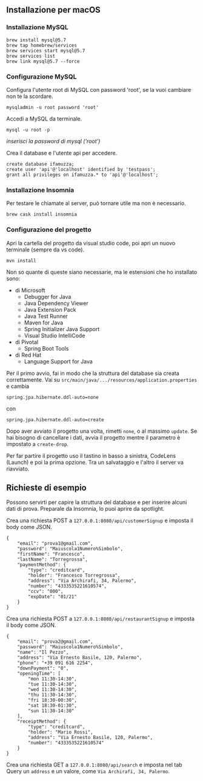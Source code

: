 ## Installazione per macOS



### Installazione MySQL

```
brew install mysql@5.7
brew tap homebrew/services
brew services start mysql@5.7
brew services list
brew link mysql@5.7 --force
```



### Configurazione MySQL

Configura l'utente root di MySQL con password 'root', se la vuoi cambiare non te la scordare.

```
mysqladmin -u root password 'root'
```


Accedi a MySQL da terminale.

```
mysql -u root -p
```
_inserisci la password di mysql ('root')_



Crea il database e l'utente api per accedere.

```
create database ifamuzza;
create user 'api'@'localhost' identified by 'testpass';
grant all privileges on ifamuzza.* to 'api'@'localhost';
```



### Installazione Insomnia

Per testare le chiamate al server, può tornare utile ma non è necessario.

```
brew cask install insomnia
```



### Configurazione del progetto

Apri la cartella del progetto da visual studio code, poi apri un nuovo terminale (sempre da vs code).

```
mvn install
```



Non so quante di queste siano necessarie, ma le estensioni che ho installato sono:

* di Microsoft
  * Debugger for Java
  * Java Dependency Viewer
  * Java Extension Pack
  * Java Test Runner
  * Maven for Java
  * Spring Initializer Java Support
  * Visual Studio IntelliCode
* di Pivotal
  * Spring Boot Tools
* di Red Hat
  * Language Support for Java



Per il primo avvio, fai in modo che la struttura del database sia creata correttamente. Vai su `src/main/java/.../resources/application.properties` e cambia

```
spring.jpa.hibernate.ddl-auto=none
```

con

```
spring.jpa.hibernate.ddl-auto=create
```

Dopo aver avviato il progetto una volta, rimetti `none`, o al massimo `update`.
Se hai bisogno di cancellare i dati, avvia il progetto mentre il parametro è impostato a `create-drop`.

Per far partire il progetto uso il tastino in basso a sinistra, CodeLens (Launch) e poi la prima opzione. Tra un salvataggio e l'altro il server va riavviato.



## Richieste di esempio

Possono servirti per capire la struttura del database e per inserire alcuni dati di prova. Preparale da Insomnia, lo puoi aprire da spotlight.

Crea una richiesta POST a `127.0.0.1:8080/api/customerSignup` e imposta il body come JSON.
```
{
	"email": "prova1@gmail.com",
	"password": "Maiuscola1Numero%Simbolo",
	"firstName": "Francesco",
	"lastName": "Torregrossa",
	"paymentMethod": {
		"type": "creditcard",
		"holder": "Francesco Torregrossa",
		"address": "Via Archirafi, 34, Palermo",
		"number": "4333535221610574",
		"ccv": "000",
		"expDate": "01/21"
	}
}
```

Crea una richiesta POST a `127.0.0.1:8080/api/restaurantSignup` e imposta il body come JSON.

```
{
	"email": "prova2@gmail.com",
	"password": "Maiuscola1Numero%Simbolo",
	"name": "Il Pezzo",
	"address": "Via Ernesto Basile, 120, Palermo",
	"phone": "+39 091 616 2254",
	"downPayment": "0",
	"openingTime": [
		"mon 11:30-14:30",
		"tue 11:30-14:30",
		"wed 11:30-14:30",
		"thu 11:30-14:30",
		"fri 18:30-00:30",
		"sat 18:30-01:30",
		"sun 11:30-14:30"
	],
	"receiptMethod": {
		"type": "creditcard",
		"holder": "Mario Rossi",
		"address": "Via Ernesto Basile, 120, Palermo",
		"number": "4333535221610574"
	}
}
```

Crea una richiesta GET a `127.0.0.1:8080/api/search` e imposta nel tab Query un `address` e un valore, come `Via Archirafi, 34, Palermo`.
